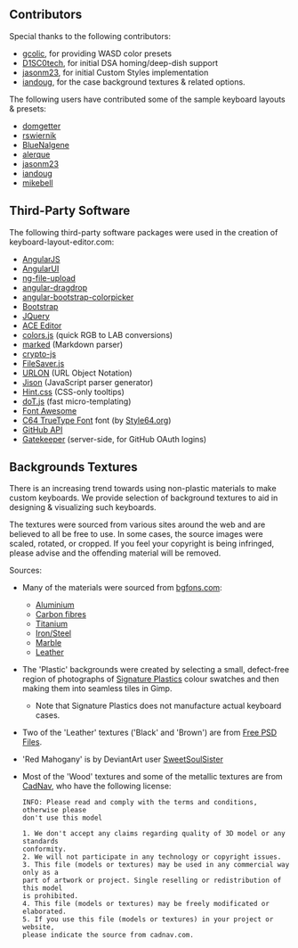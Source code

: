 Contributors
------------
Special thanks to the following contributors:
* [gcolic](https://github.com/gcollic), for providing WASD color presets
* [D1SC0tech](https://github.com/D1SC0tech), for initial DSA homing/deep-dish 
  support
* [jasonm23](https://github.com/jasonm23), for initial Custom Styles 
  implementation
* [iandoug](http://iandoug.com/?p=64), for the case background textures & 
  related options.

The following users have contributed some of the sample keyboard layouts & 
presets:
* [domgetter](https://github.com/domgetter)
* [rswiernik](https://github.com/rswiernik)
* [BlueNalgene](https://github.com/BlueNalgene)
* [alerque](https://github.com/alerque)
* [jasonm23](https://github.com/jasonm23)
* [iandoug](http://iandoug.com/?p=64)
* [mikebell](https://github.com/mikebell)

Third-Party Software
--------------------
The following third-party software packages were used in the creation of 
keyboard-layout-editor.com:
* [AngularJS](https://angularjs.org/)
* [AngularUI](https://angular-ui.github.io/)
* [ng-file-upload](https://github.com/danialfarid/ng-file-upload)
* [angular-dragdrop](https://github.com/angular-dragdrop/angular-dragdrop)
* [angular-bootstrap-colorpicker](https://github.com/buberdds/angular-bootstrap-colorpicker)
* [Bootstrap](http://getbootstrap.com/)
* [JQuery](https://jquery.com/)
* [ACE Editor](http://ace.c9.io/#nav=about)
* [colors.js](https://gist.github.com/mikelikespie/641528) (quick RGB to LAB conversions)
* [marked](https://github.com/chjj/marked) (Markdown parser)
* [crypto-js](https://code.google.com/p/crypto-js/) 
* [FileSaver.js](https://github.com/eligrey/FileSaver.js)
* [URLON](https://github.com/vjeux/URLON) (URL Object Notation)
* [Jison](http://zaach.github.io/jison/) (JavaScript parser generator)
* [Hint.css](http://kushagragour.in/lab/hint/) (CSS-only tooltips)
* [doT.js](http://olado.github.io/doT/) (fast micro-templating)
* [Font Awesome](http://fortawesome.github.io/Font-Awesome/)
* [C64 TrueType Font](http://style64.org/c64-truetype) font (by 
  [Style64.org](https://www.style64.org))
* [GitHub API](https://developer.github.com/v3/)
* [Gatekeeper](https://github.com/prose/gatekeeper) (server-side, for GitHub OAuth logins)

Backgrounds Textures
--------------------
There is an increasing trend towards using non-plastic materials to make 
custom keyboards.  We provide selection of background textures to aid in
designing & visualizing such keyboards.

The textures were sourced from various sites around the web and are believed 
to all be free to use.  In some cases, the source images were scaled, rotated, 
or cropped.  If you feel your copyright is being infringed, please advise and 
the offending material will be removed.

Sources:

* Many of the materials were sourced from [bgfons.com](http://bgfons.com):
  * [Aluminium](http://bgfons.com/img/materials/aluminum)
  * [Carbon fibres](http://bgfons.com/img/materials/carbon)
  * [Titanium](http://bgfons.com/img/materials/titanium)
  * [Iron/Steel](http://bgfons.com/img/materials/iron)
  * [Marble](http://bgfons.com/img/materials/marble)
  * [Leather](http://bgfons.com/img/materials/leather)
* The 'Plastic' backgrounds were created by selecting a small, defect-free 
  region of photographs of [Signature Plastics](http://www.keycapsdirect.com/) 
  colour swatches and then making them into seamless tiles in Gimp.
  * Note that Signature Plastics does not manufacture actual keyboard cases.
* Two of the 'Leather' textures ('Black' and 'Brown') are from
  [Free PSD Files](http://freepsdfiles.net/backgrounds/4-free-leather-textures).
* 'Red Mahogany' is by DeviantArt user [SweetSoulSister](http://sweetsoulsister.deviantart.com/art/Red-Mahogany-Wood-Texture-146083467)
* Most of the 'Wood' textures and some of the metallic textures are from 
  [CadNav](http://www.cadnav.com/), who have the following license:

  ````
  INFO: Please read and comply with the terms and conditions, otherwise please 
  don't use this model
  
  1. We don't accept any claims regarding quality of 3D model or any standards 
  conformity.
  2. We will not participate in any technology or copyright issues.
  3. This file (models or textures) may be used in any commercial way only as a 
  part of artwork or project. Single reselling or redistribution of this model 
  is prohibited.  
  4. This file (models or textures) may be freely modificated or elaborated. 
  5. If you use this file (models or textures) in your project or website, 
  please indicate the source from cadnav.com.
  ````
